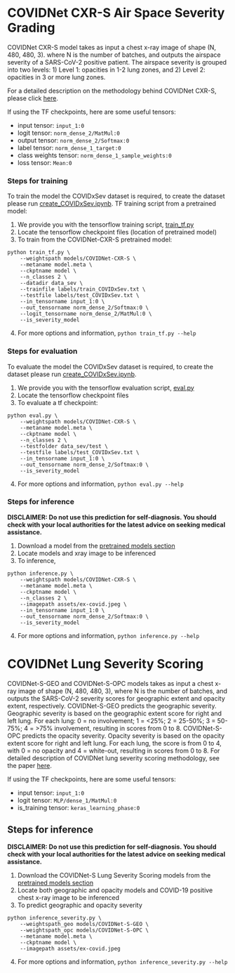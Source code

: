 # COVIDNet CXR-S Air Space Severity Grading
COVIDNet CXR-S model takes as input a chest x-ray image of shape (N, 480, 480, 3). where N is the number of batches, 
and outputs the airspace severity of a SARS-CoV-2 positive patient. The airspace severity is grouped into two levels: 1) Level 1: opacities in 1-2 lung zones, and 2) Level 2: opacities in 3 or more lung zones.

For a detailed description on the methodology behind COVIDNet CXR-S, please click [here](https://www.mdpi.com/2075-4418/12/1/25).

If using the TF checkpoints, here are some useful tensors:

* input tensor: `input_1:0`
* logit tensor: `norm_dense_2/MatMul:0`
* output tensor: `norm_dense_2/Softmax:0`
* label tensor: `norm_dense_1_target:0`
* class weights tensor: `norm_dense_1_sample_weights:0`
* loss tensor: `Mean:0`

### Steps for training
To train the model the COVIDxSev dataset is required, to create the dataset please run [create_COVIDxSev.ipynb](../create_COVIDxSev.ipynb).
TF training script from a pretrained model:
1. We provide you with the tensorflow training script, [train_tf.py](../train_tf.py)
2. Locate the tensorflow checkpoint files (location of pretrained model)
3. To train from the COVIDNet-CXR-S pretrained model:
```
python train_tf.py \
    --weightspath models/COVIDNet-CXR-S \
    --metaname model.meta \
    --ckptname model \
    --n_classes 2 \
    --datadir data_sev \
    --trainfile labels/train_COVIDxSev.txt \
    --testfile labels/test_COVIDxSev.txt \
    --in_tensorname input_1:0 \
    --out_tensorname norm_dense_2/Softmax:0 \
    --logit_tensorname norm_dense_2/MatMul:0 \
    --is_severity_model
```
4. For more options and information, `python train_tf.py --help`

### Steps for evaluation
To evaluate the model the COVIDxSev dataset is required, to create the dataset please run [create_COVIDxSev.ipynb](../create_COVIDxSev.ipynb).
1. We provide you with the tensorflow evaluation script, [eval.py](../eval.py)
2. Locate the tensorflow checkpoint files
3. To evaluate a tf checkpoint:
```
python eval.py \
    --weightspath models/COVIDNet-CXR-S \
    --metaname model.meta \
    --ckptname model \
    --n_classes 2 \
    --testfolder data_sev/test \
    --testfile labels/test_COVIDxSev.txt \
    --in_tensorname input_1:0 \
    --out_tensorname norm_dense_2/Softmax:0 \
    --is_severity_model
```
4. For more options and information, `python eval.py --help`

### Steps for inference
**DISCLAIMER: Do not use this prediction for self-diagnosis. You should check with your local authorities for the latest advice on seeking medical assistance.**

1. Download a model from the [pretrained models section](models.md)
2. Locate models and xray image to be inferenced
3. To inference,
```
python inference.py \
    --weightspath models/COVIDNet-CXR-S \
    --metaname model.meta \
    --ckptname model \
    --n_classes 2 \
    --imagepath assets/ex-covid.jpeg \
    --in_tensorname input_1:0 \
    --out_tensorname norm_dense_2/Softmax:0 \
    --is_severity_model
```
4. For more options and information, `python inference.py --help`

# COVIDNet Lung Severity Scoring
COVIDNet-S-GEO and COVIDNet-S-OPC models takes as input a chest x-ray image of shape (N, 480, 480, 3), where N is the number of batches, and outputs the SARS-CoV-2 severity scores for geographic extent and opacity extent, respectively. COVIDNet-S-GEO predicts the geographic severity. Geographic severity is based on the geographic extent score for right and left lung. For each lung: 0 = no involvement; 1 = <25%; 2 = 25-50%; 3 = 50-75%; 4 = >75% involvement, resulting in scores from 0 to 8. COVIDNet-S-OPC predicts the opacity severity. Opacity severity is based on the opacity extent score for right and left lung. For each lung, the score is from 0 to 4, with 0 = no opacity and 4 = white-out, resulting in scores from 0 to 8. For detailed description of COVIDNet lung severity scoring methodology, see the paper [here](https://arxiv.org/abs/2005.12855).

If using the TF checkpoints, here are some useful tensors:

* input tensor: `input_1:0`
* logit tensor: `MLP/dense_1/MatMul:0`
* is_training tensor: `keras_learning_phase:0`

## Steps for inference
**DISCLAIMER: Do not use this prediction for self-diagnosis. You should check with your local authorities for the latest advice on seeking medical assistance.**

1. Download the COVIDNet-S Lung Severity Scoring models from the [pretrained models section](models.md)
2. Locate both geographic and opacity models and COVID-19 positive chest x-ray image to be inferenced
3. To predict geographic and opacity severity
```
python inference_severity.py \
    --weightspath_geo models/COVIDNet-S-GEO \
    --weightspath_opc models/COVIDNet-S-OPC \
    --metaname model.meta \
    --ckptname model \
    --imagepath assets/ex-covid.jpeg
```
4. For more options and information, `python inference_severity.py --help`
